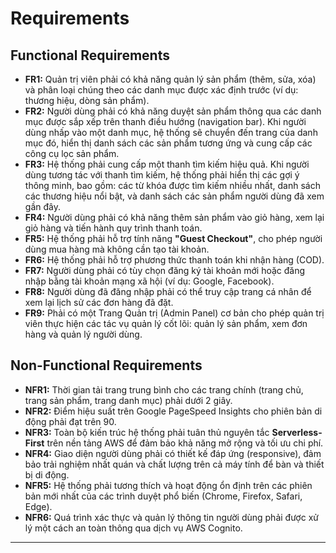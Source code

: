 # Requirements

## Functional Requirements

*   **FR1:** Quản trị viên phải có khả năng quản lý sản phẩm (thêm, sửa, xóa) và phân loại chúng theo các danh mục được xác định trước (ví dụ: thương hiệu, dòng sản phẩm).
*   **FR2:** Người dùng phải có khả năng duyệt sản phẩm thông qua các danh mục được sắp xếp trên thanh điều hướng (navigation bar). Khi người dùng nhấp vào một danh mục, hệ thống sẽ chuyển đến trang của danh mục đó, hiển thị danh sách các sản phẩm tương ứng và cung cấp các công cụ lọc sản phẩm.
*   **FR3:** Hệ thống phải cung cấp một thanh tìm kiếm hiệu quả. Khi người dùng tương tác với thanh tìm kiếm, hệ thống phải hiển thị các gợi ý thông minh, bao gồm: các từ khóa được tìm kiếm nhiều nhất, danh sách các thương hiệu nổi bật, và danh sách các sản phẩm người dùng đã xem gần đây.
*   **FR4:** Người dùng phải có khả năng thêm sản phẩm vào giỏ hàng, xem lại giỏ hàng và tiến hành quy trình thanh toán.
*   **FR5:** Hệ thống phải hỗ trợ tính năng **"Guest Checkout"**, cho phép người dùng mua hàng mà không cần tạo tài khoản.
*   **FR6:** Hệ thống phải hỗ trợ phương thức thanh toán khi nhận hàng (COD).
*   **FR7:** Người dùng phải có tùy chọn đăng ký tài khoản mới hoặc đăng nhập bằng tài khoản mạng xã hội (ví dụ: Google, Facebook).
*   **FR8:** Người dùng đã đăng nhập phải có thể truy cập trang cá nhân để xem lại lịch sử các đơn hàng đã đặt.
*   **FR9:** Phải có một Trang Quản trị (Admin Panel) cơ bản cho phép quản trị viên thực hiện các tác vụ quản lý cốt lõi: quản lý sản phẩm, xem đơn hàng và quản lý người dùng.

## Non-Functional Requirements

*   **NFR1:** Thời gian tải trang trung bình cho các trang chính (trang chủ, trang sản phẩm, trang danh mục) phải dưới 2 giây.
*   **NFR2:** Điểm hiệu suất trên Google PageSpeed Insights cho phiên bản di động phải đạt trên 90.
*   **NFR3:** Toàn bộ kiến trúc hệ thống phải tuân thủ nguyên tắc **Serverless-First** trên nền tảng AWS để đảm bảo khả năng mở rộng và tối ưu chi phí.
*   **NFR4:** Giao diện người dùng phải có thiết kế đáp ứng (responsive), đảm bảo trải nghiệm nhất quán và chất lượng trên cả máy tính để bàn và thiết bị di động.
*   **NFR5:** Hệ thống phải tương thích và hoạt động ổn định trên các phiên bản mới nhất của các trình duyệt phổ biến (Chrome, Firefox, Safari, Edge).
*   **NFR6:** Quá trình xác thực và quản lý thông tin người dùng phải được xử lý một cách an toàn thông qua dịch vụ AWS Cognito.

---